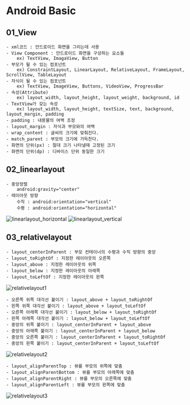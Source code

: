 # Android Basic

## 01_View
    - xml코드 : 안드로이드 화면을 그리는데 사용
    - View Component : 안드로이드 화면을 구성하는 요소들
        ex) TextView, ImagaView, Button
    - 부모가 될 수 있는 컴포넌트
        ex) ConstraintLayout, LinearLayout, RelativeLayout, FrameLayout, ScrollView, TableLayout
    - 자식이 될 수 있는 컴포넌트
        ex) TextView, ImageView, Buttons, VideoView, ProgressBar
    - 속성(Attribute)
        ex) layout_width, layout_height, layout_weight, background, id
    - TextView가 갖는 속성
        ex) layout_width, layout_height, textSize, text, background, layout_margin, padding
    - padding : 내용물의 여백 조정
    - layout_margin : 자식과 부모와의 여백
    - wrap_content : 글씨의 크기에 맞춰진다.
    - match_parent : 부모의 크기에 가득찬다.
    - 화면의 단위(px) : 절대 크기 나타낼때 고정된 크기
    - 화면의 단위(dp) : 디바이스 단위 동일한 크기
    
## 02_linearlayout
    - 중앙정렬
        android:gravity="center"
    - 레이아웃 방향
        수직 : android:orientation="vertical"
        수평 : android:orientation="horizontal"

![linearlayout_horizontal](https://user-images.githubusercontent.com/6762927/80862938-bd3abf80-8cb3-11ea-94b3-bcfa10d5c748.png)
![linearlayout_vertical](https://user-images.githubusercontent.com/6762927/80862948-d7749d80-8cb3-11ea-9d76-753d7740542f.png)

## 03_relativelayout
    - layout_centerInParent : 부모 컨테이너의 수평과 수직 방향의 중앙
    - layout_toRightOf : 지정한 레이아웃의 오른쪽
    - layout_above : 지정한 레이아웃의 위쪽
    - layout_below : 지정한 레이아웃의 아래쪽
    - layout_toLeftOf : 지정한 레이아웃의 왼쪽

![relativelayout1](https://user-images.githubusercontent.com/6762927/80863260-f5db9880-8cb5-11ea-9934-16ca89ca7283.png)

    - 오른쪽 위쪽 대각선 붙이기 : layout_above + layout_toRightOf
    - 왼쪽 위쪽 대각선 붙이기 : layout_above + layout_toLeftOf
    - 오른쪽 아래쪽 대각선 붙이기 : layout_below + layout_toRightOf
    - 왼쪽 아래쪽 대각선 붙이기 : layout_below + layout_toLeftOf
    - 중앙의 위쪽 붙이기 : layout_centerInParent + layout_above
    - 중앙의 아래쪽 붙이기 : layout_centerInParent + layout_below
    - 중앙의 오른쪽 붙이기 : layout_centerInParent + layout_toRightOf
    - 중앙의 왼쪽 붙이기 : layout_centerInParent + layout_toLeftOf

![relativelayout2](https://user-images.githubusercontent.com/6762927/80863261-f70cc580-8cb5-11ea-8038-5bb3cf1de6ed.png)
    
    - layout_alignParentTop : 뷰를 부모의 위쪽에 맞춤
    - layout_alignParentBottom : 뷰를 부모의 아래쪽에 맞춤
    - layout_alignParentRight : 뷰를 부모의 오른쪽에 맞춤
    - layout_alignParentLeft : 뷰를 부모의 왼쪽에 맞춤

![relativelayout3](https://user-images.githubusercontent.com/6762927/80863262-f7a55c00-8cb5-11ea-9b0b-eae32ba1a544.png)